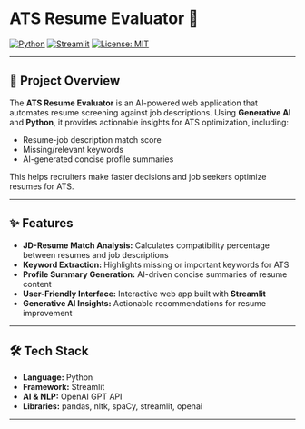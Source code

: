 # ATS Resume Evaluator 🚀

[![Python](https://img.shields.io/badge/Python-3.11-blue)](https://www.python.org/)
[![Streamlit](https://img.shields.io/badge/Streamlit-App-green)](https://streamlit.io/)
[![License: MIT](https://img.shields.io/badge/License-MIT-yellow.svg)](LICENSE)

---

## 🔹 Project Overview
The **ATS Resume Evaluator** is an AI-powered web application that automates resume screening against job descriptions. Using **Generative AI** and **Python**, it provides actionable insights for ATS optimization, including:

- Resume-job description match score  
- Missing/relevant keywords  
- AI-generated concise profile summaries  

This helps recruiters make faster decisions and job seekers optimize resumes for ATS.

---

## ✨ Features
- **JD-Resume Match Analysis:** Calculates compatibility percentage between resumes and job descriptions  
- **Keyword Extraction:** Highlights missing or important keywords for ATS  
- **Profile Summary Generation:** AI-driven concise summaries of resume content  
- **User-Friendly Interface:** Interactive web app built with **Streamlit**  
- **Generative AI Insights:** Actionable recommendations for resume improvement  

---

## 🛠️ Tech Stack
- **Language:** Python  
- **Framework:** Streamlit  
- **AI & NLP:** OpenAI GPT API  
- **Libraries:** pandas, nltk, spaCy, streamlit, openai  

---


